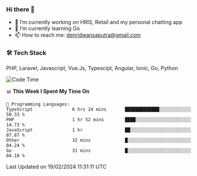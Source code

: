 ### Hi there 👋

- 🔭 I’m currently working on HRIS, Retail and my personal chatting app
- 🌱 I’m currently learning Go
- 📫 How to reach me: denridwansaputra@gmail.com


### 🛠 Tech Stack
PHP, Laravel, Javascript, Vue.Js, Typescipt, Angular, Ionic, Go, Python


<!--START_SECTION:waka-->
![Code Time](http://img.shields.io/badge/Code%20Time-4%2C246%20hrs%2011%20mins-blue)

📊 **This Week I Spent My Time On** 

```text
💬 Programming Languages: 
TypeScript               6 hrs 24 mins       █████████████░░░░░░░░░░░░   50.33 % 
PHP                      1 hr 52 mins        ████░░░░░░░░░░░░░░░░░░░░░   14.73 % 
JavaScript               1 hr                ██░░░░░░░░░░░░░░░░░░░░░░░   07.87 % 
Other                    32 mins             █░░░░░░░░░░░░░░░░░░░░░░░░   04.24 % 
Go                       31 mins             █░░░░░░░░░░░░░░░░░░░░░░░░   04.10 % 
```


 Last Updated on 19/02/2024 11:31:11 UTC
<!--END_SECTION:waka-->
